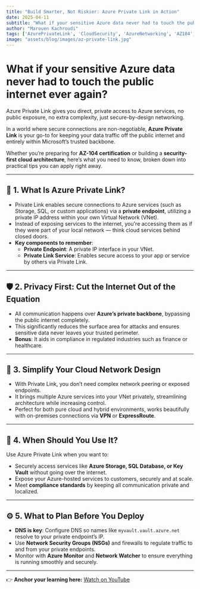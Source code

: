 ```yaml
---
title: "Build Smarter, Not Riskier: Azure Private Link in Action"
date: 2025-04-11
subtitle: "What if your sensitive Azure data never had to touch the public internet ever again?"
author: "Marouen Kachroudi"
tags: ['AzurePrivateLink', 'CloudSecurity', 'AzureNetworking', 'AZ104', 'PrivateEndpoint', 'ZeroTrust', 'MicrosoftAzure', 'SecureArchitecture', 'SysAdmin', 'AzureAdministrator']
image: "assets/blog/images/az-private-link.jpg"
---
```


# What if your sensitive Azure data never had to touch the public internet ever again?  

Azure Private Link gives you direct, private access to Azure services, no public exposure, no extra complexity, just secure-by-design networking.  

In a world where secure connections are non-negotiable, **Azure Private Link** is your go-to for keeping your data traffic off the public internet and entirely within Microsoft’s trusted backbone.  

Whether you’re preparing for **AZ-104 certification** or building a **security-first cloud architecture**, here’s what you need to know, broken down into practical tips you can apply right away.  

---

## 🔹 1. What Is Azure Private Link?
- Private Link enables secure connections to Azure services (such as Storage, SQL, or custom applications) via a **private endpoint**, utilizing a private IP address within your own Virtual Network (VNet).  
- Instead of exposing services to the internet, you're accessing them as if they were part of your local network — think cloud services behind closed doors.  
- **Key components to remember**:  
  - **Private Endpoint**: A private IP interface in your VNet.  
  - **Private Link Service**: Enables secure access to your app or service by others via Private Link.  

---

## 🛡️ 2. Privacy First: Cut the Internet Out of the Equation
- All communication happens over **Azure’s private backbone**, bypassing the public internet completely.  
- This significantly reduces the surface area for attacks and ensures sensitive data never leaves your trusted perimeter.  
- **Bonus**: It aids in compliance in regulated industries such as finance or healthcare.  

---

## 🔄 3. Simplify Your Cloud Network Design
- With Private Link, you don’t need complex network peering or exposed endpoints.  
- It brings multiple Azure services into your VNet privately, streamlining architecture while increasing control.  
- Perfect for both pure cloud and hybrid environments, works beautifully with on-premises connections via **VPN** or **ExpressRoute**.  

---

## 🧩 4. When Should You Use It?
Use Azure Private Link when you want to:  
- Securely access services like **Azure Storage, SQL Database, or Key Vault** without going over the internet.  
- Expose your Azure-hosted services to customers, securely and at scale.  
- Meet **compliance standards** by keeping all communication private and localized.  

---

## ⚙️ 5. What to Plan Before You Deploy
- **DNS is key**: Configure DNS so names like `myvault.vault.azure.net` resolve to your private endpoint’s IP.  
- Use **Network Security Groups (NSGs)** and firewalls to regulate traffic to and from your private endpoints.  
- Monitor with **Azure Monitor** and **Network Watcher** to ensure everything is running smoothly and securely.  

---

👉 **Anchor your learning here:** [Watch on YouTube](https://www.youtube.com/watch?v=57ZwdztCx2w)

